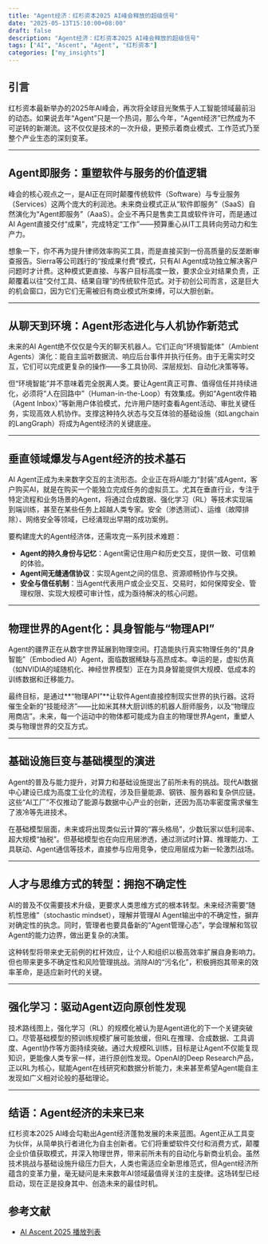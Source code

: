```yaml
---
title: "Agent经济：红杉资本2025 AI峰会释放的超级信号"
date: "2025-05-13T15:10:00+08:00"
draft: false
description: "Agent经济：红杉资本2025 AI峰会释放的超级信号"
tags: ["AI", "Ascent", "Agent", "红杉资本"]
categories: ["my_insights"]
---
```


## 引言

红杉资本最新举办的2025年AI峰会，再次将全球目光聚焦于人工智能领域最前沿的动态。如果说去年“Agent”只是一个热词，那么今年，“Agent经济”已然成为不可逆转的新潮流。这不仅仅是技术的一次升级，更预示着商业模式、工作范式乃至整个产业生态的深刻变革。

---

## Agent即服务：重塑软件与服务的价值逻辑

峰会的核心观点之一，是AI正在同时颠覆传统软件（Software）与专业服务（Services）这两个庞大的利润池。未来商业模式正从“软件即服务”（SaaS）自然演化为“Agent即服务”（AaaS）。企业不再只是售卖工具或软件许可，而是通过AI Agent直接交付“成果”，完成特定“工作”——预算重心从IT工具转向劳动力和生产力。

想象一下，你不再为提升律师效率购买工具，而是直接买到一份高质量的反垄断审查报告。Sierra等公司践行的“按成果付费”模式，只有AI Agent成功独立解决客户问题时才计费。这种模式更直接、与客户目标高度一致，要求企业对结果负责，正颠覆着以往“交付工具、结果自理”的传统软件范式。对于初创公司而言，这是巨大的机会窗口，因为它们无需被旧有商业模式所束缚，可以大胆创新。

---

## 从聊天到环境：Agent形态进化与人机协作新范式

未来的AI Agent绝不仅仅是今天的聊天机器人。它们正向“环境智能体”（Ambient Agents）演化：能自主监听数据流、响应后台事件并执行任务。由于无需实时交互，它们可以完成更复杂的操作——多工具协同、深层规划、自动化决策等等。

但“环境智能”并不意味着完全脱离人类。要让Agent真正可靠、值得信任并持续进化，必须将“人在回路中”（Human-in-the-Loop）有效集成。例如“Agent收件箱（Agent Inbox）”等新用户体验模式，允许用户随时查看Agent活动、审批关键任务，实现高效人机协作。支撑这种持久状态与交互体验的基础设施（如Langchain的LangGraph）将成为Agent经济的关键底座。

---

## 垂直领域爆发与Agent经济的技术基石

AI Agent正成为未来数字交互的主流形态。企业正在将AI能力“封装”成Agent，客户购买AI，就是在购买一个能独立完成任务的虚拟员工。尤其在垂直行业，专注于特定流程和业务场景的Agent，将通过合成数据、强化学习（RL）等技术实现端到端训练，甚至在某些任务上超越人类专家。安全（渗透测试）、运维（故障排除）、网络安全等领域，已经涌现出早期的成功案例。

要构建庞大的Agent经济体，还需攻克一系列技术难题：

- **Agent的持久身份与记忆**：Agent需记住用户和历史交互，提供一致、可信赖的体验。
- **Agent间无缝通信协议**：实现Agent之间的信息、资源顺畅协作与交换。
- **安全与信任机制**：当Agent代表用户或企业交互、交易时，如何保障安全、管理权限、实现大规模可审计性，成为亟待解决的核心问题。

---

## 物理世界的Agent化：具身智能与“物理API”

Agent的疆界正在从数字世界延展到物理空间。打造能执行真实物理任务的“具身智能”（Embodied AI）Agent，面临数据稀缺与高昂成本。幸运的是，虚拟仿真（如NVIDIA的域随机化、神经世界模型）正在为具身智能提供大规模、低成本的训练数据和迁移能力。

最终目标，是通过**“物理API”**让软件Agent直接控制现实世界的执行器。这将催生全新的“技能经济”——比如米其林大厨训练的机器人厨师服务，以及“物理应用商店”。未来，每一个运动中的物体都可能成为自主的物理世界Agent，重塑人类与物理世界的交互方式。

---

## 基础设施巨变与基础模型的演进

Agent的普及与能力提升，对算力和基础设施提出了前所未有的挑战。现代AI数据中心建设已成为高度工业化的流程，涉及巨量能源、钢铁、服务器和复杂供应链。这些“AI工厂”不仅推动了能源与数据中心产业的创新，还因为高功率密度需求催生了液冷等先进技术。

在基础模型层面，未来或将出现类似云计算的“寡头格局”，少数玩家以低利润率、超大规模“抽税”。但基础模型也在向应用层渗透，通过测试时计算、推理能力、工具联动、Agent通信等技术，直接参与应用竞争，使应用层成为新一轮激烈战场。

---

## 人才与思维方式的转型：拥抱不确定性

AI的普及不仅需要技术升级，更要求人类思维方式的根本转型。未来经济需要“随机性思维”（stochastic mindset），理解并管理AI Agent输出中的不确定性，摒弃对确定性的执念。同时，管理者也要具备新的“Agent管理心态”，学会理解和驾驭Agent的能力边界，做出更复杂的决策。

这种转型将带来史无前例的杠杆效应，让个人和组织以极高效率扩展自身影响力。但也带来更多不确定性和风险管理挑战。消除AI的“污名化”，积极拥抱其带来的效率革命，是适应新时代的关键。

---

## 强化学习：驱动Agent迈向原创性发现

技术路线图上，强化学习（RL）的规模化被认为是Agent进化的下一个关键突破口。尽管基础模型的预训练规模扩展可能放缓，但RL在推理、合成数据、工具调度、Agent协作等方面持续突破。通过大规模RL训练，目标是让Agent不仅能复现知识，更能像人类专家一样，进行原创性发现。OpenAI的Deep Research产品，正以RL为核心，赋能Agent在线研究和数据分析能力，未来甚至希望Agent能自主发现如广义相对论般的基础理论。

---

## 结语：Agent经济的未来已来

红杉资本2025 AI峰会勾勒出Agent经济蓬勃发展的未来蓝图。Agent正从工具变为伙伴，从简单执行者进化为自主创新者。它们将重塑软件交付和消费方式，颠覆企业价值获取模式，并深入物理世界，带来前所未有的自动化与新商业机会。虽然技术挑战与基础设施升级压力巨大，人类也需适应全新思维范式，但Agent经济所蕴含的变革力量，毫无疑问是未来数年AI领域最值得关注的主旋律。这场转型已经启动，现在正是投身其中、创造未来的最佳时机。

## 参考文献

- [AI Ascent 2025 播放列表](https://www.youtube.com/playlist?list=PLOhHNjZItNnMEqGLRWkKjaMcdSJptkR08)
